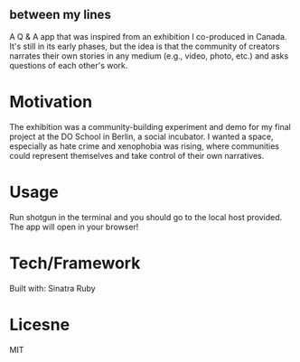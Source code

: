 ## between my lines
A Q & A app that was inspired from an exhibition I co-produced in Canada. It's still in its early phases, but the idea is that the community of creators narrates their own stories in any medium (e.g., video, photo, etc.) and asks questions of each other's work.

# Motivation
The exhibition was a community-building experiment and demo for my final project at the DO School in Berlin, a social incubator. I wanted a space, especially as hate crime and xenophobia was rising, where communities could represent themselves and take control of their own narratives.
# Usage
Run shotgun in the terminal and you should go to the local host provided. The app will open in your browser!

# Tech/Framework
Built with: Sinatra
            Ruby
            
# Licesne
MIT
